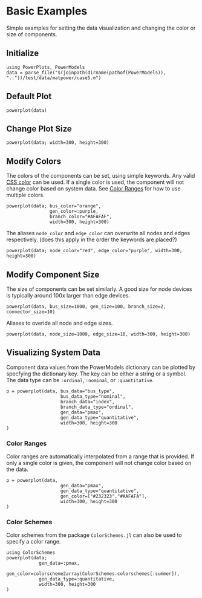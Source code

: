 # Basic Examples
Simple examples for setting the data visualization and changing the color or size of components.

## Initialize
```@example power_data
using PowerPlots, PowerModels
data = parse_file("$(joinpath(dirname(pathof(PowerModels)), ".."))/test/data/matpower/case5.m")
```

## Default Plot
```@example power_data
powerplot(data)
```

## Change Plot Size
```@example power_data
powerplot(data; width=300, height=300)
```

## Modify Colors
The colors of the components can be set, using simple keywords. Any valid [CSS color](https://developer.mozilla.org/en-US/docs/Web/CSS/color_value) can be used. If a single color is used, the component will not change color based on system data.  See [Color Ranges](@ref) for how to use multiple colors.

```@example power_data
powerplot(data; bus_color="orange",
                gen_color=:purple,
                branch_color="#AFAFAF",
                width=300, height=300)
```

The aliases `node_color` and `edge_color` can overwrite all nodes and edges respectively. (does this apply in the order the keywords are placed?)

```@example power_data
powerplot(data; node_color="red", edge_color="purple", width=300, height=300)
```

## Modify Component Size
The size of components can be set similarly.  A good size for node devices is typically around 100x larger than edge devices.
```@example power_data
powerplot(data, bus_size=1000, gen_size=100, branch_size=2, connector_size=10)
```

Aliases to overide all node and edge sizes.
```@example power_data
powerplot(data, node_size=1000, edge_size=10, width=300, height=300)
```

## Visualizing System Data
Component data values from the PowerModels dictionary can be plotted by specfying the dictionary key. The key can be either a string or a symbol.  The data type can be `:ordinal`, `:nominal`, or `:quantitative`.

```@example power_data
p = powerplot(data, bus_data="bus_type",
                    bus_data_type="nominal",
                    branch_data="index",
                    branch_data_type="ordinal",
                    gen_data="pmax",
                    gen_data_type="quantitative",
                    width=300, height=300
)
```

### Color Ranges
Color ranges are automatically interpolated from a range that is provided.  If only a single color is given, the component will not change color based on the data.

```@example power_data
p = powerplot(data,
                    gen_data="pmax",
                    gen_data_type="quantitative",
                    gen_color=["#232323","#AAFAFA"],
                    width=300, height=300
)
```

### Color Schemes
Color schemes from the package `ColorSchemes.jl` can also be used to specify a color range.

```@example power_data
using ColorSchemes
powerplot(data;
            gen_data=:pmax,
            gen_color=colorscheme2array(ColorSchemes.colorschemes[:summer]),
            gen_data_type=:quantitative,
            width=300, height=300
)
```

